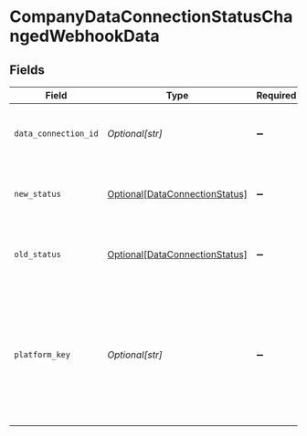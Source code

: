 # CompanyDataConnectionStatusChangedWebhookData


## Fields

| Field                                                                                                                                                                                                                                                                                                                                         | Type                                                                                                                                                                                                                                                                                                                                          | Required                                                                                                                                                                                                                                                                                                                                      | Description                                                                                                                                                                                                                                                                                                                                   | Example                                                                                                                                                                                                                                                                                                                                       |
| --------------------------------------------------------------------------------------------------------------------------------------------------------------------------------------------------------------------------------------------------------------------------------------------------------------------------------------------- | --------------------------------------------------------------------------------------------------------------------------------------------------------------------------------------------------------------------------------------------------------------------------------------------------------------------------------------------- | --------------------------------------------------------------------------------------------------------------------------------------------------------------------------------------------------------------------------------------------------------------------------------------------------------------------------------------------- | --------------------------------------------------------------------------------------------------------------------------------------------------------------------------------------------------------------------------------------------------------------------------------------------------------------------------------------------- | --------------------------------------------------------------------------------------------------------------------------------------------------------------------------------------------------------------------------------------------------------------------------------------------------------------------------------------------- |
| `data_connection_id`                                                                                                                                                                                                                                                                                                                          | *Optional[str]*                                                                                                                                                                                                                                                                                                                               | :heavy_minus_sign:                                                                                                                                                                                                                                                                                                                            | Unique identifier for a company's data connection.                                                                                                                                                                                                                                                                                            | 2e9d2c44-f675-40ba-8049-353bfcb5e171                                                                                                                                                                                                                                                                                                          |
| `new_status`                                                                                                                                                                                                                                                                                                                                  | [Optional[DataConnectionStatus]](../../models/shared/dataconnectionstatus.md)                                                                                                                                                                                                                                                                 | :heavy_minus_sign:                                                                                                                                                                                                                                                                                                                            | The current authorization status of the data connection.                                                                                                                                                                                                                                                                                      |                                                                                                                                                                                                                                                                                                                                               |
| `old_status`                                                                                                                                                                                                                                                                                                                                  | [Optional[DataConnectionStatus]](../../models/shared/dataconnectionstatus.md)                                                                                                                                                                                                                                                                 | :heavy_minus_sign:                                                                                                                                                                                                                                                                                                                            | The current authorization status of the data connection.                                                                                                                                                                                                                                                                                      |                                                                                                                                                                                                                                                                                                                                               |
| `platform_key`                                                                                                                                                                                                                                                                                                                                | *Optional[str]*                                                                                                                                                                                                                                                                                                                               | :heavy_minus_sign:                                                                                                                                                                                                                                                                                                                            | A unique 4-letter key to represent a platform in each integration. View [accounting](https://docs.codat.io/integrations/accounting/accounting-platform-keys), [banking](https://docs.codat.io/integrations/banking/banking-platform-keys), and [commerce](https://docs.codat.io/integrations/commerce/commerce-platform-keys) platform keys.  | gbol                                                                                                                                                                                                                                                                                                                                          |
